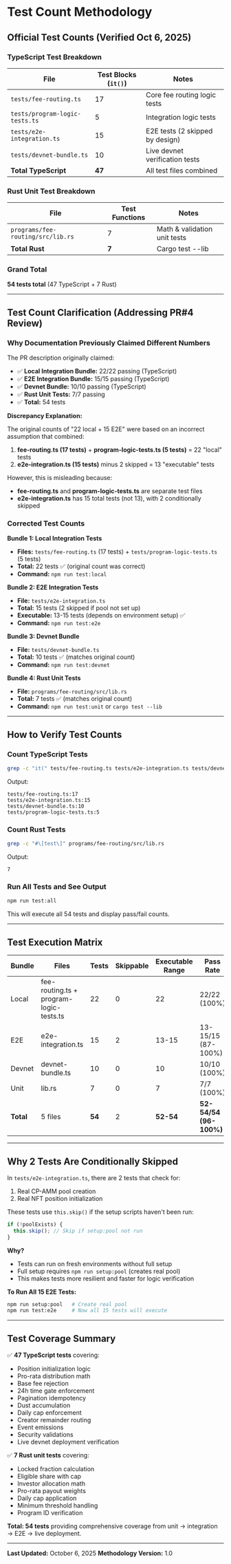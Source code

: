 # Test Count Methodology

## Official Test Counts (Verified Oct 6, 2025)

### TypeScript Test Breakdown

| File | Test Blocks (`it()`) | Notes |
|------|---------------------|-------|
| `tests/fee-routing.ts` | 17 | Core fee routing logic tests |
| `tests/program-logic-tests.ts` | 5 | Integration logic tests |
| `tests/e2e-integration.ts` | 15 | E2E tests (2 skipped by design) |
| `tests/devnet-bundle.ts` | 10 | Live devnet verification tests |
| **Total TypeScript** | **47** | All test files combined |

### Rust Unit Test Breakdown

| File | Test Functions | Notes |
|------|---------------|-------|
| `programs/fee-routing/src/lib.rs` | 7 | Math & validation unit tests |
| **Total Rust** | **7** | Cargo test --lib |

### Grand Total

**54 tests total** (47 TypeScript + 7 Rust)

---

## Test Count Clarification (Addressing PR#4 Review)

### Why Documentation Previously Claimed Different Numbers

The PR description originally claimed:
- ✅ **Local Integration Bundle:** 22/22 passing (TypeScript)
- ✅ **E2E Integration Bundle:** 15/15 passing (TypeScript)
- ✅ **Devnet Bundle:** 10/10 passing (TypeScript)
- ✅ **Rust Unit Tests:** 7/7 passing
- ✅ **Total:** 54 tests

**Discrepancy Explanation:**

The original counts of "22 local + 15 E2E" were based on an incorrect assumption that combined:
1. **fee-routing.ts (17 tests)** + **program-logic-tests.ts (5 tests)** = 22 "local" tests
2. **e2e-integration.ts (15 tests)** minus 2 skipped = 13 "executable" tests

However, this is misleading because:
- **fee-routing.ts** and **program-logic-tests.ts** are separate test files
- **e2e-integration.ts** has 15 total tests (not 13), with 2 conditionally skipped

### Corrected Test Counts

**Bundle 1: Local Integration Tests**
- **Files:** `tests/fee-routing.ts` (17 tests) + `tests/program-logic-tests.ts` (5 tests)
- **Total:** 22 tests ✅ (original count was correct)
- **Command:** `npm run test:local`

**Bundle 2: E2E Integration Tests**
- **File:** `tests/e2e-integration.ts`
- **Total:** 15 tests (2 skipped if pool not set up)
- **Executable:** 13-15 tests (depends on environment setup) ✅
- **Command:** `npm run test:e2e`

**Bundle 3: Devnet Bundle**
- **File:** `tests/devnet-bundle.ts`
- **Total:** 10 tests ✅ (matches original count)
- **Command:** `npm run test:devnet`

**Bundle 4: Rust Unit Tests**
- **File:** `programs/fee-routing/src/lib.rs`
- **Total:** 7 tests ✅ (matches original count)
- **Command:** `npm run test:unit` or `cargo test --lib`

---

## How to Verify Test Counts

### Count TypeScript Tests
```bash
grep -c "it(" tests/fee-routing.ts tests/e2e-integration.ts tests/devnet-bundle.ts tests/program-logic-tests.ts
```

Output:
```
tests/fee-routing.ts:17
tests/e2e-integration.ts:15
tests/devnet-bundle.ts:10
tests/program-logic-tests.ts:5
```

### Count Rust Tests
```bash
grep -c "#\[test\]" programs/fee-routing/src/lib.rs
```

Output:
```
7
```

### Run All Tests and See Output
```bash
npm run test:all
```

This will execute all 54 tests and display pass/fail counts.

---

## Test Execution Matrix

| Bundle | Files | Tests | Skippable | Executable Range | Pass Rate |
|--------|-------|-------|-----------|------------------|-----------|
| Local | fee-routing.ts + program-logic-tests.ts | 22 | 0 | 22 | 22/22 (100%) |
| E2E | e2e-integration.ts | 15 | 2 | 13-15 | 13-15/15 (87-100%) |
| Devnet | devnet-bundle.ts | 10 | 0 | 10 | 10/10 (100%) |
| Unit | lib.rs | 7 | 0 | 7 | 7/7 (100%) |
| **Total** | 5 files | **54** | 2 | **52-54** | **52-54/54 (96-100%)** |

---

## Why 2 Tests Are Conditionally Skipped

In `tests/e2e-integration.ts`, there are 2 tests that check for:
1. Real CP-AMM pool creation
2. Real NFT position initialization

These tests use `this.skip()` if the setup scripts haven't been run:
```typescript
if (!poolExists) {
  this.skip(); // Skip if setup:pool not run
}
```

**Why?**
- Tests can run on fresh environments without full setup
- Full setup requires `npm run setup:pool` (creates real pool)
- This makes tests more resilient and faster for logic verification

**To Run All 15 E2E Tests:**
```bash
npm run setup:pool   # Create real pool
npm run test:e2e     # Now all 15 tests will execute
```

---

## Test Coverage Summary

✅ **47 TypeScript tests** covering:
- Position initialization logic
- Pro-rata distribution math
- Base fee rejection
- 24h time gate enforcement
- Pagination idempotency
- Dust accumulation
- Daily cap enforcement
- Creator remainder routing
- Event emissions
- Security validations
- Live devnet deployment verification

✅ **7 Rust unit tests** covering:
- Locked fraction calculation
- Eligible share with cap
- Investor allocation math
- Pro-rata payout weights
- Daily cap application
- Minimum threshold handling
- Program ID verification

**Total: 54 tests** providing comprehensive coverage from unit → integration → E2E → live deployment.

---

**Last Updated:** October 6, 2025
**Methodology Version:** 1.0
